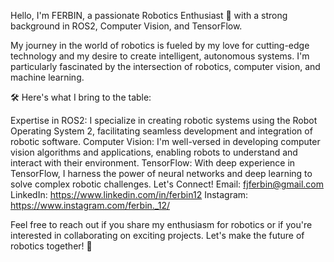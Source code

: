 Hello, I'm FERBIN, a passionate Robotics Enthusiast 🤖 with a strong background in ROS2, Computer Vision, and TensorFlow. 

My journey in the world of robotics is fueled by my love for cutting-edge technology and my desire to create intelligent, autonomous systems. I'm particularly fascinated by the intersection of robotics, computer vision, and machine learning.

🛠️ Here's what I bring to the table:

 Expertise in ROS2: I specialize in creating robotic systems using the Robot Operating System 2, facilitating seamless development and integration of robotic software.
 Computer Vision: I'm well-versed in developing computer vision algorithms and applications, enabling robots to understand and interact with their environment.
 TensorFlow: With deep experience in TensorFlow, I harness the power of neural networks and deep learning to solve complex robotic challenges.
 Let's Connect!
 Email: fjferbin@gmail.com
 LinkedIn: https://www.linkedin.com/in/ferbin12
 Instagram: https://www.instagram.com/ferbin._12/

Feel free to reach out if you share my enthusiasm for robotics or if you're interested in collaborating on exciting projects. Let's make the future of robotics together! 🚀
